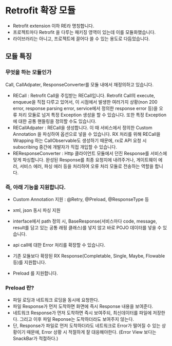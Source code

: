 # Retrofit 확장 모듈 
- Retrofit extension 이하 RE라 명칭합니다.
- 프로젝트마다 Retrofit 을 다루는 패키징 영역이 있는데 이를 모듈화했습니다.
- 라이브러리는 아니고, 프로젝트에 끌어다 쓸 수 있는 용도로 다듬었습니다.

## 모듈 특징
### 무엇을 하는 모듈인가
Call, CallAdpater, ResponseConverter를 모듈 내에서 재정의하고 있습니다.

- RECall : Retrofit Call을 주입받는 RECall입니다. Retrofit Call의 execute, enqueue을 직접 다루고 있어서, 이 시점에서 발생한 여러가지 상황(non 200 error, response parsing error, service에서 정의한 response error 등)을 오류 처리 모듈로 넘겨 특정 Exception 생성을 할 수 있습니다. 또한 특정 Exception에 대한 공통 핸들링을 정의할 수도 있습니다.
- RECallAdpater : RECall을 생성합니다. 이 때 서비스에서 정의한 Custom Annotation 을 파싱하여 옵션으로 넣을 수 있습니다. RX 처리를 위해 RECall을 Wrapping 하는 CallObservable도 생성하기 때문에, rx로 API 요청 시 subscribing 중간에 개발자가 직접 개입할 수 있습니다.
- REResponseConverter : Http 클라이언트 모듈에서 던진 Response를 서비스에 맞게 파싱합니다. 완성된 Response를 최종 요청지에 내려주거나, 게이트웨이 에러, 서비스 에러, 파싱 에러 등을 처리하여 오류 처리 모듈로 전송하는 역할을 합니다. 

### 즉, 아래 기능을 지원합니다.
- Custom Annotation 지원 : @Retry, @Preload, @ResponseType 등
- xml, json 동시 파싱 지원
- interface에서 path 정의 시, BaseResponse(서비스마다 code, message, result를 담고 있는 공통 래핑 클래스)를 넣지 않고 바로 POJO 데이터를 넣을 수 있습니다.


- api call에 대한 Error 처리를 확장할 수 있습니다.
- 기존 모듈보다 확장된 RX Response(Completable, Single, Maybe, Flowable 등)를 지원합니다.
- Preload 를 지원합니다.

### Preload 란?
- 파일 로딩과 네트워크 로딩을 동시에 요청한다.
- 파일 Response가 먼저 도착하면 화면에 즉시 Response 내용을 보여준다.
- 네트워크 Response가 먼저 도착하면 즉시 보여주되, 최신데이터를 파일에 저장한다. 그리고 이후 파일 Reponse는 도착하더라도 보여주지 않는다.
- 단, Response가 파일로 먼저 도착하더라도 네트워크로 Error가 떨어질 수 있는 상황이기 때문에, Error 상황 시 적절하게 잘 대응해야한다. (Error View  보다는 SnackBar가 적절하다.)
